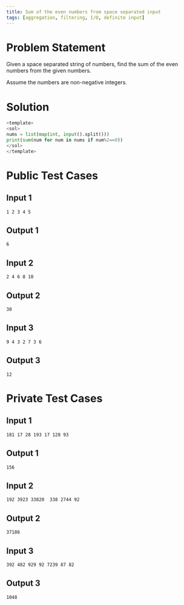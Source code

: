 ```yaml
---
title: Sum of the even numbers from space separated input
tags: [aggregation, filtering, I/O, definite input]
---
```


# Problem Statement

Given a space separated string of numbers, find the sum of the even numbers from the given numbers.

Assume the numbers are non-negative integers.

# Solution

```python test.py  -r 'python test.py'
<template>
<sol>
nums = list(map(int, input().split()))
print(sum(num for num in nums if num%2==0))
</sol>
</template>
```

# Public Test Cases

## Input 1

```
1 2 3 4 5
```

## Output 1

```
6
```

## Input 2

```
2 4 6 8 10
```

## Output 2

```
30
```

## Input 3

```
9 4 3 2 7 3 6
```

## Output 3

```
12
```

# Private Test Cases

## Input 1

```
181 17 28 193 17 128 93
```

## Output 1

```
156
```

## Input 2

```
192 3923 33820  338 2744 92
```

## Output 2

```
37186
```

## Input 3

```
392 482 929 92 7239 87 82
```

## Output 3

```
1048
```
